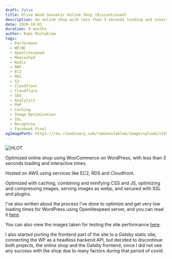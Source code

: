 ```yaml
---
draft: false
title: Olive Wood Souvenir Online Shop (Discontinued)
description: An online shop with less than 3 seconds loading and interactive times, using 23 different plugins, including Google Captcha and Analytics, Facebook Pixel and caching server.
date: 2020-10-01
duration: 9 months
author: Rami Mustaklem
tags:
  - Performant
  - WP/WC
  - Openlitespeed
  - Memcached
  - Redis
  - AWS
  - EC2
  - RDS
  - S3
  - Cloudfront
  - Cloudflare
  - SEO
  - Analytics
  - PHP
  - Caching
  - Image Optimization
  - SSL
  - Recaptcha
  - Facebook Pixel
ogImagePath: https://res.cloudinary.com/ramimustaklem/image/upload/v1596945794/medium_hlot_5181c694dd.jpg
---
```


![HLOT](https://res.cloudinary.com/ramimustaklem/image/upload/v1596945793/large_hlot_5181c694dd.jpg)

Optimized online shop using WooCommerce on WordPress, with less than 3 seconds loading and interactive times.

Hosted on AWS using services like EC2, RDS and Cloudfront.

Optimized with caching, combining and minifying CSS and JS, optimizing and compressing images, serving images as webp, and secured with SSL and plugins.

I've also written about the process I've done to optimize and get very low loading times for WordPress using Openlitespeed server, and you can read it [here](https://medium.com/@ramimustaklem/how-to-optimize-a-wordpress-woocommerce-shop-to-load-in-less-than-3-seconds-36ade8faa3ee).

You can also view the images taken for testing the site performance [here](https://collection.cloudinary.com/ramimustaklem/ce074e0a22f8221cc0d9716625534b67).

I also started porting the frontend part of the site to a Gatsby static site, connecting the WP as a headless backend API, but decided to discontinue both projects, the online shop and the Gatsby frontend, since I did not see any success with the shop due to many factors during that period of covid.
